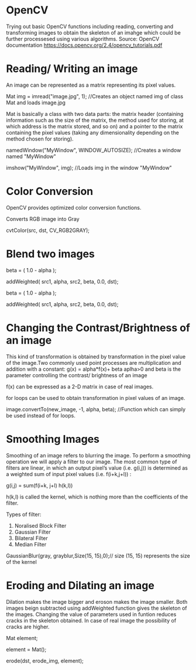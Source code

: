 # OpenCV
Trying out basic OpenCV functions including reading, converting and transforming images to obtain the skeleton of an imahge which could be further processesed using various algorithms.
Source: OpenCV documentation https://docs.opencv.org/2.4/opencv_tutorials.pdf

# Reading/ Writing an image
An image can be represented as a matrix representing its pixel values.

Mat img = imread("image.jpg", 1); //Creates an object named img of class Mat and loads image.jpg 

Mat is basically a class with two data parts: the matrix header (containing information such as the size of the matrix, the method used for storing, at which address is the matrix stored, and so on) and a pointer to the matrix containing the pixel values (taking any dimensionality depending on the method chosen for storing).

namedWindow("MyWindow", WINDOW_AUTOSIZE); //Creates a window named "MyWindow" 

imshow("MyWindow", img); //Loads img in the window "MyWindow"

# Color Conversion
OpenCV provides optimized color conversion functions.

Converts RGB image into Gray

cvtColor(src, dst, CV_RGB2GRAY); 

# Blend two images
beta = ( 1.0 - alpha );

addWeighted( src1, alpha, src2, beta, 0.0, dst);

beta = ( 1.0 - alpha );

addWeighted( src1, alpha, src2, beta, 0.0, dst);

# Changing the Contrast/Brightness of an image
This kind of transformation is obtained by transformation in the pixel value of the image.Two commonly used point processes are multiplication and addition with a constant:
g(x) = alpha*f(x)+ beta
aplha>0 and beta is the parameter controlling the contrast/ brightness of an image

f(x) can be expressed as a 2-D matrix in case of real images.

for loops can be used to obtain transformation in pixel values of an image.

image.convertTo(new_image, -1, alpha, beta); //Function which can simply be used instead of for loops.
  
# Smoothing Images
Smoothing of an image refers to blurring the image. To perform a smoothing operation we will apply a filter to our image. The most common type of filters are linear, in which an output pixel’s value (i.e. g(i,j)) is determined as a weighted sum of input pixel values (i.e. f(i+k,j+l)) :

g(i,j) = sum(f(i+k, j+l) h(k,l))

h(k,l) is called the kernel, which is nothing more than the coefficients of the filter.

Types of filter: 
1. Noralised Block Filter
2. Gaussian Filter
3. Bilateral Filter
4. Median Filter

GaussianBlur(gray, grayblur,Size(15, 15),0);// size (15, 15) represents the size of the kernel

# Eroding and Dilating an image
Dilation makes the image bigger and eroson makes the image smaller. Both images beign subtracted using addWeighted function gives the skeleton of the images. Changing the value of parameters used in funtion reduces cracks in the skeleton obtained. In case of real image the possibility of cracks are higher.

Mat element;

element = Mat();

erode(dst, erode_img, element);





